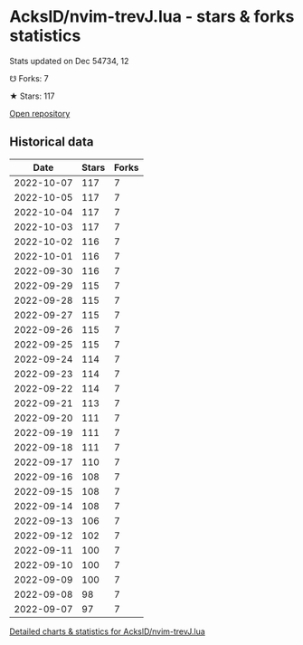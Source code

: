 # AckslD/nvim-trevJ.lua - stars & forks statistics

Stats updated on Dec 54734, 12

☋ Forks: 7

★ Stars: 117

[Open repository](https://github.com/AckslD/nvim-trevJ.lua)

## Historical data
| Date | Stars | Forks |
|------|-------|-------|
| 2022-10-07 | 117 | 7 | 
| 2022-10-05 | 117 | 7 | 
| 2022-10-04 | 117 | 7 | 
| 2022-10-03 | 117 | 7 | 
| 2022-10-02 | 116 | 7 | 
| 2022-10-01 | 116 | 7 | 
| 2022-09-30 | 116 | 7 | 
| 2022-09-29 | 115 | 7 | 
| 2022-09-28 | 115 | 7 | 
| 2022-09-27 | 115 | 7 | 
| 2022-09-26 | 115 | 7 | 
| 2022-09-25 | 115 | 7 | 
| 2022-09-24 | 114 | 7 | 
| 2022-09-23 | 114 | 7 | 
| 2022-09-22 | 114 | 7 | 
| 2022-09-21 | 113 | 7 | 
| 2022-09-20 | 111 | 7 | 
| 2022-09-19 | 111 | 7 | 
| 2022-09-18 | 111 | 7 | 
| 2022-09-17 | 110 | 7 | 
| 2022-09-16 | 108 | 7 | 
| 2022-09-15 | 108 | 7 | 
| 2022-09-14 | 108 | 7 | 
| 2022-09-13 | 106 | 7 | 
| 2022-09-12 | 102 | 7 | 
| 2022-09-11 | 100 | 7 | 
| 2022-09-10 | 100 | 7 | 
| 2022-09-09 | 100 | 7 | 
| 2022-09-08 | 98 | 7 | 
| 2022-09-07 | 97 | 7 | 


[Detailed charts & statistics for AckslD/nvim-trevJ.lua](https://reviewgithub.com/rep/AckslD/nvim-trevJ.lua)
